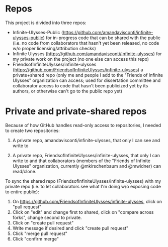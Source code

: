 # Repos
This project is divided into three repos:
* Infinite-Ulysses-Public (https://github.com/amandavisconti/infinite-ulysses-public) for in-progress code that can be shared with the public (i.e. no code from collaborators that hasn't yet been released, no code w/o proper licensing/attribution checks)
* Infinite Ulysses (https://github.com/amandavisconti/infinite-ulysses) for my private work on the project (no one else can access this repo)
* FriendsofInfiniteUlysses/infinite-ulysses (https://github.com/FriendsofInfiniteUlysses/infinite-ulysses) a private+shared repo (only me and people I add to the "Friends of Infinite Ulysses" organization can access; used for dissertation committee and collaborator access to code that hasn't been publicized yet by its authors, or otherwise can't go to the public repo yet)

# Private and private-shared repos
Because of how GitHub handles read-only access to repositories, I needed to create two repositories:

1) A private repo, amandavisconti/infinite-ulysses, that only I can see and write to

2) A private repo, FriendsofInfiniteUlysses/infinite-ulysses, that only I can write to and that collaborators (members of the "Friends of Infinite Ulysses" organization, currently @mkirschenbaum and @mwidner) can read/clone.

To sync the shared repo (FriendsofInfiniteUlysses/infinite-ulysses) with my private repo (i.e. to let collaborators see what I'm doing w/o exposing code to entire public):

1. On https://github.com/FriendsofInfiniteUlysses/infinite-ulysses, click on "pull request"
2. Click on "edit" and change first to shared, click on "compare across forks", change second to private.
3. Click on "create pull request"
4. Write message if desired and click "create pull request"
5. Click "merge pull request"
6. Click "confirm merge"
